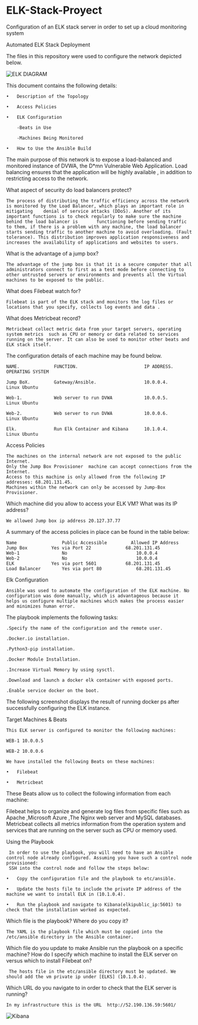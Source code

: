 # ELK-Stack-Proyect
Configuration of  an ELK stack server in order to set up a cloud monitoring system

Automated ELK Stack Deployment

The files in this repository were used to configure the network depicted below.

![ELK DIAGRAM](https://user-images.githubusercontent.com/101161631/159064627-71c8c2d1-1f6e-40d1-aa3b-586961ae6952.png)


This document contains the following details:

    •	Description of the Topology

    •	Access Policies

    •	ELK Configuration

        -Beats in Use
    
        -Machines Being Monitored

    •	How to Use the Ansible Build

The main purpose of this network is to expose a load-balanced and monitored instance of DVWA, the D*mn Vulnerable Web Application. Load balancing ensures that the application will be highly available , in addition to restricting access to the network.


What aspect of security do load balancers protect? 

    The process of distributing the traffic efficiency across the network is monitored by the Load Balancer, which plays an important role in mitigating    denial of service attacks (DDoS). Another of its important functions is to check regularly to make sure the machine behind the load balancer is       functioning before sending traffic to them, if there is a problem with any machine, the load balancer starts sending traffic to another machine to avoid overloading. (Fault tolerance). This distribution improves application responsiveness and increases the availability of applications and websites to users.


What is the advantage of a jump box?

    The advantage of the jump box is that it is a secure computer that all administrators connect to first as a test mode before connecting to other untrusted servers or environments and prevents all the Virtual machines to be exposed to the public.


What does Filebeat watch for?


    Filebeat is part of the ELK stack and monitors the log files or locations that you specify, collects log events and data .  


What does Metricbeat record?

    Metricbeat collect metric data from your target servers, operating system metrics  such as CPU or memory or data related to services running on the server. It can also be used to monitor other beats and ELK stack itself. 


The configuration details of each machine may be found below.

    NAME.             FUNCTION.                         IP ADDRESS.             OPERATING SYSTEM

    Jump BoX.         Gateway/Ansible.                  10.0.0.4.               Linux Ubuntu 

    Web-1.            Web server to run DVWA            10.0.0.5.               Linux Ubuntu 

    Web-2.            Web server to run DVWA            10.0.0.6.               Linux Ubuntu

    Elk.              Run Elk Container and Kibana      10.1.0.4.               Linux Ubuntu 


Access Policies

    The machines on the internal network are not exposed to the public Internet.
    Only the Jump Box Provisioner  machine can accept connections from the Internet. 
    Access to this machine is only allowed from the following IP addresses: 68.201.131.45.
    Machines within the network can only be accessed by Jump-Box Provisioner.


Which machine did you allow to access your ELK VM? What was its IP address?

    We allowed Jump box ip address 20.127.37.77   

A summary of the access policies in place can be found in the table below:

    Name	             Public Accessible	       Allowed IP Address
    Jump Box	     Yes via Port 22	         68.201.131.45
    Web-1	             No	                         10.0.0.4
    Web-2	             No	                         10.0.0.4
    ELK	             Yes via port 5601	         68.201.131.45
    Load Balancer	     Yes via port 80	         68.201.131.45


Elk Configuration

    Ansible was used to automate the configuration of the ELK machine. No configuration was done manually, which is advantageous because it helps us configure multiple machines which makes the process easier and minimizes human error.

 
The playbook implements the following tasks:

    .Specify the name of the configuration and the remote user.

    .Docker.io installation.

    .Python3-pip installation.

    .Docker Module Installation.

    .Increase Virtual Memory by using sysctl.

    .Download and launch a docker elk container with exposed ports.

    .Enable service docker on the boot.


The following screenshot displays the result of running docker ps after successfully configuring the ELK instance.



Target Machines & Beats

    This ELK server is configured to monitor the following machines:

    WEB-1 10.0.0.5

    WEB-2 10.0.0.6

    We have installed the following Beats on these machines:

    •	Filebeat

    •	Metricbeat


These Beats allow us to collect the following information from each machine:

Filebeat helps to organize and generate log files from specific files such as Apache ,Microsoft Azure ,The Nginx web server and MySQL databases. Metricbeat collects all metrics  information from the operation system and services that are running on the server  such as CPU or memory used.


Using the Playbook

     In order to use the playbook, you will need to have an Ansible control node already configured. Assuming you have such a control node provisioned:
     SSH into the control node and follow the steps below:

    •	Copy the configuration file and the playbook to etc/ansible.

    •	Update the hosts file to include the private IP address of the machine we want to install ELK in (10.1.0.4).

    •	Run the playbook and navigate to Kibana(elkipublic_ip:5601) to check that the installation worked as expected.


Which file is the playbook? Where do you copy it?

    The YAML is the playbook file which must be copied into the /etc/ansible directory in the Ansible container.


Which file do you update to make Ansible run the playbook on a specific machine? How do I specify which machine to install the ELK server on versus which to install Filebeat on?
     
     The hosts file in the etc/ansible directory must be updated. We should add the vm private ip under [ELKS] (10.1.0.4).
     
Which URL do you navigate to in order to check that the ELK server is running?

    In my infrastructure this is the URL  http://52.190.136.59:5601/ 
    
     
![Kibana](https://user-images.githubusercontent.com/101161631/159082367-57022906-8936-4260-853f-c41e34371090.png)


























